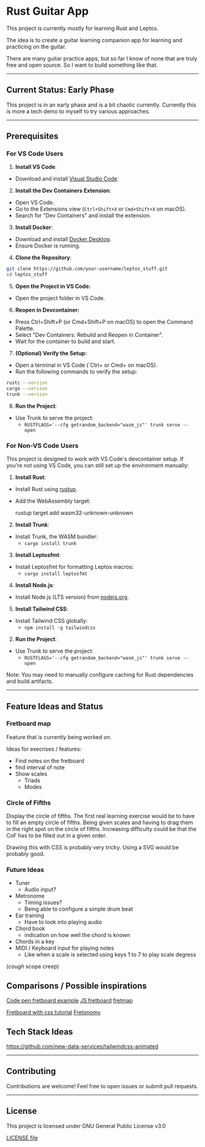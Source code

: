 # Rust Guitar App

This project is currently mostly for learning Rust and Leptos.

The idea is to create a guitar learning companion app for learning and practicing on the guitar.

There are many guitar practice apps, but so far I know of none that are truly free and open source. So I want to build something like that.

---

## Current Status: Early Phase

This project is in an early phase and is a bit chaotic currently. Currently this is more a tech demo to myself to try various approaches.

---

## Prerequisites

### For VS Code Users

1. **Install VS Code**:
- Download and install [Visual Studio Code](https://code.visualstudio.com/).

2. **Install the Dev Containers Extension**:
- Open VS Code.
- Go to the Extensions view (`Ctrl+Shift+X` or `Cmd+Shift+X` on macOS).
- Search for "Dev Containers" and install the extension.

3. **Install Docker**:
- Download and install [Docker Desktop](https://www.docker.com/products/docker-desktop/).
- Ensure Docker is running.

4. **Clone the Repository**:
```sh
git clone https://github.com/your-username/leptos_stuff.git
cd leptos_stuff
```

5. **Open the Project in VS Code:**
- Open the project folder in VS Code.

6. **Reopen in Devcontainer:**

- Press Ctrl+Shift+P (or Cmd+Shift+P on macOS) to open the Command Palette.
- Select "Dev Containers: Rebuild and Reopen in Container".
- Wait for the container to build and start.

7. **(Optional) Verify the Setup:**

- Open a terminal in VS Code (`Ctrl+ or Cmd+ on macOS).
- Run the following commands to verify the setup:

```sh
rustc --version
cargo --version
trunk --version
```


8. **Run the Project**:

- Use Trunk to serve the project:
  - `RUSTFLAGS='--cfg getrandom_backend="wasm_js"' trunk serve --open`


### For Non-VS Code Users

This project is designed to work with VS Code's devcontainer setup. If you're not using VS Code, you can still set up the environment manually:

1. **Install Rust**:
    
- Install Rust using [rustup](vscode-file://vscode-app/c:/Users/mario/AppData/Local/Programs/Microsoft%20VS%20Code/resources/app/out/vs/code/electron-sandbox/workbench/workbench.html).
- Add the WebAssembly target:
  
  rustup target add wasm32-unknown-unknown
        
2. **Install Trunk**:

- Install Trunk, the WASM bundler:  
  - `cargo install trunk`
        
3. **Install Leptosfmt**:
- Install Leptosfmt for formatting Leptos macros:
  - `cargo install leptosfmt`
        
4. **Install Node.js**:
   
- Install Node.js (LTS version) from [nodejs.org](vscode-file://vscode-app/c:/Users/mario/AppData/Local/Programs/Microsoft%20VS%20Code/resources/app/out/vs/code/electron-sandbox/workbench/workbench.html).


5. **Install Tailwind CSS**:

- Install Tailwind CSS globally:
  - `npm install -g tailwindcss`
    
2. **Run the Project**:

- Use Trunk to serve the project:
  - `RUSTFLAGS='--cfg getrandom_backend="wasm_js"' trunk serve --open`
        

Note: You may need to manually configure caching for Rust dependencies and build artifacts.

---

## Feature Ideas and Status

### Fretboard map

Feature that is currently being worked on.

Ideas for execrises / features:

- Find notes on the fretboard
- find interval of note
- Show scales
  - Triads
  - Modes

### Circle of Fifths


Display the circle of fifths. 
The first real learning exercise would be to have to fill an empty circle of fifths.
Being given scales and having to drag them in the right spot on the circle of fifths.
Increasing difficulty could be that the CoF has to be filled out in a given order.

Drawing this with CSS is probably very tricky. Using a SVG would be probably good.

### Future Ideas

- Tuner 
  - Audio input?
- Metronome
  - Timing issues?
  - Being able to configure a simple drum beat
- Ear training
  - Have to look into playing audio
- Chord book
  - indication on how well the chord is known
- Chords in a key
- MIDI / Keyboard input for playing notes
  - Like when a scale is selected using keys 1 to 7 to play scale degress

(*cough* scope creep)

## Comparisons / Possible inspirations

[Code pen fretboard example](https://codepen.io/DreySkee/pen/bddpqM)
[JS fretboard](https://github.com/metaescape/js-fretboard)
[fretmap](https://fretmap.app/)

[Fretboard with css tutorial](https://www.youtube.com/watch?v=C6VLedW5Dwk&list=PLXAhCH9FJ8zViqdqhsSP7iyCrVDoUGb3P&index=2)
[Fretonomy](https://www.fretonomy.com/)

## Tech Stack Ideas

https://github.com/new-data-services/tailwindcss-animated


---

## Contributing

Contributions are welcome! Feel free to open issues or submit pull requests.

---

## License

This project is licensed under GNU General Public License v3.0

[LICENSE file](./LICENSE)

